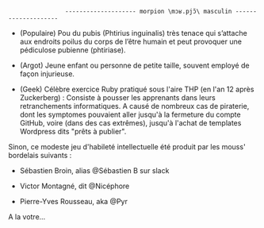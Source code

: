                     -------------------- morpion \mɔʁ.pjɔ̃\ masculin --------------------

- (Populaire) Pou du pubis (Phtirius inguinalis) très tenace qui s’attache aux endroits poilus du corps de l’être humain et peut provoquer une pédiculose pubienne (phtiriase). 

- (Argot) Jeune enfant ou personne de petite taille, souvent employé de façon injurieuse. 

- (Geek) Célèbre exercice Ruby pratiqué sous l'aire THP (en l'an 12 après Zuckerberg) : Consiste à pousser les apprenants dans leurs retranchements informatiques. A causé de nombreux cas de piraterie, dont les symptomes pouvaient aller jusqu'à la fermeture du compte GitHub, voire (dans des cas extrêmes), jusqu'à l'achat de templates Wordpress dits "prêts à publier".

Sinon, ce modeste jeu d'habileté intellectuelle été produit par les mouss' bordelais suivants : 

- Sébastien Broin, alias @Sébastien B sur slack

- Victor Montagné, dit @Nicéphore 

- Pierre-Yves Rousseau, aka @Pyr


A la votre...

